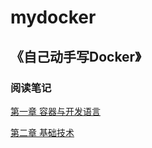 # mydocker

## 《自己动手写Docker》

### 阅读笔记

[第一章 容器与开发语言](./docs/第一章%20容器与开发语言.md)

[第二章 基础技术](./docs/第二章%20基础技术.md)